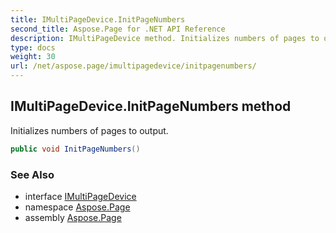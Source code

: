 ```yaml
---
title: IMultiPageDevice.InitPageNumbers
second_title: Aspose.Page for .NET API Reference
description: IMultiPageDevice method. Initializes numbers of pages to output
type: docs
weight: 30
url: /net/aspose.page/imultipagedevice/initpagenumbers/
---
```

## IMultiPageDevice.InitPageNumbers method

Initializes numbers of pages to output.

```csharp
public void InitPageNumbers()
```

### See Also

* interface [IMultiPageDevice](../)
* namespace [Aspose.Page](../../imultipagedevice/)
* assembly [Aspose.Page](../../../)



